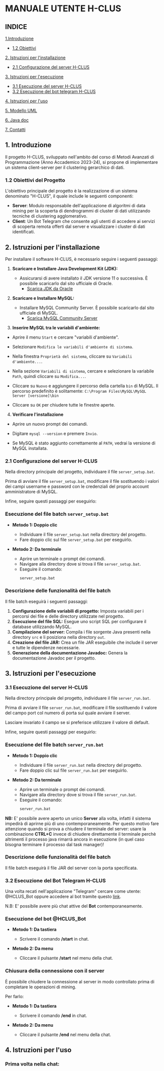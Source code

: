 # MANUALE UTENTE H-CLUS

## INDICE


[1.Introduzione](#1-introduzione)
- [1.2 Obiettivi](#12-obiettivi-del-progetto)

[2. Istruzioni per l'installazione](#2-istruzioni-per-linstallazione)
- [2.1 Configurazione del server H-CLUS](#21-configurazione-del-server-h-clus)

[3. Istruzioni per l'esecuzione](#3-istruzioni-per-lesecuzione)
- [3.1 Esecuzione del server H-CLUS](#31-esecuzione-del-server-h-clus)
- [3.2 Esecuzione del bot telegram H-CLUS](#32-esecuzione-del-bot-telegram-h-clus)

[4. Istruzioni per l'uso](#4-istruzioni-per-luso)

[5. Modello UML](#5-modello-uml)

[6. Java doc](#6-javadoc)

[7. Contatti](#7-contatti)


## **1. Introduzione**

Il progetto H-CLUS, sviluppato nell'ambito del corso di Metodi Avanzati di Programmazione (Anno Accademico 2023-24), si propone di implementare un sistema client-server per il clustering gerarchico di dati.

### 1.2 Obiettivi del Progetto

L'obiettivo principale del progetto è la realizzazione di un sistema denominato "H-CLUS", il quale include le seguenti componenti:
- **Server**: Modulo responsabile dell'applicazione di algoritmi di data mining per la scoperta di dendrogrammi di cluster di dati utilizzando tecniche di clustering agglomerativo.
- **Client**: Un Bot Telegram che consente agli utenti di accedere ai servizi di scoperta remota offerti dal server e visualizzare i cluster di dati identificati.

## **2. Istruzioni per l'installazione**

Per installare il software H-CLUS, è necessario seguire i seguenti passaggi:

1. **Scaricare e Installare Java Development Kit (JDK):**
   - Assicurarsi di avere installato il JDK versione 11 o successiva. È possibile scaricarlo dal sito ufficiale di Oracle.
     - [Scarica JDK da Oracle](https://www.oracle.com/java/technologies/javase-jdk11-downloads.html)

2. **Scaricare e Installare MySQL:**
   - Installare MySQL Community Server. È possibile scaricarlo dal sito ufficiale di MySQL.
     - [Scarica MySQL Community Server](https://dev.mysql.com/downloads/mysql/)

3. **Inserire MySQL tra le variabili d'ambiente:**
  - Aprire il menu `Start` e cercare "variabili d'ambiente".

  - Selezionare `Modifica le variabili d'ambiente di sistema`.

  - Nella finestra `Proprietà del sistema`, cliccare su `Variabili d'ambiente...`.

  - Nella sezione `Variabili di sistema`, cercare e selezionare la variabile `Path`, quindi cliccare su `Modifica...`.

  - Cliccare su `Nuovo` e aggiungere il percorso della cartella `bin` di MySQL. Il percorso predefinito è solitamente: `C:\Program Files\MySQL\MySQL Server [versione]\bin`

  - Cliccare su `OK` per chiudere tutte le finestre aperte.

4. **Verificare l'installazione**

  - Aprire un nuovo prompt dei comandi.

  - Digitare `mysql --version` e premere `Invio`.

  - Se MySQL è stato aggiunto correttamente al `PATH`, vedrai la versione di MySQL installata.


### **2.1 Configurazione del server H-CLUS**

Nella directory principale del progetto, individuare il file `server_setup.bat`. 

Prima di avviare il file `server_setup.bat`, modificare il file sostituendo i valori dei campi username e password con le credenziali del proprio account amministratore di MySQL.

Infine, seguire questi passaggi per eseguirlo:

### Esecuzione del file batch `server_setup.bat`

- **Metodo 1: Doppio clic**
  - Individuare il file `server_setup.bat` nella directory del progetto.
  - Fare doppio clic sul file `server_setup.bat` per eseguirlo.

- **Metodo 2: Da terminale**
  - Aprire un terminale o prompt dei comandi.
  - Navigare alla directory dove si trova il file `server_setup.bat`.
  - Eseguire il comando:
    ```sh
    server_setup.bat
    ```

### Descrizione delle funzionalità del file batch

Il file batch eseguirà i seguenti passaggi:

1. **Configurazione delle variabili di progetto:** Imposta variabili per i percorsi dei file e delle directory utilizzate nel progetto.
2. **Esecuzione del file SQL:** Esegue uno script SQL per configurare il database utilizzando MySQL.
3. **Compilazione del server:** Compila i file sorgente Java presenti nella directory `src` e li posiziona nella directory `out`.
4. **Creazione del file JAR:** Crea un file JAR eseguibile che include il server e tutte le dipendenze necessarie.
5. **Generazione della documentazione Javadoc:** Genera la documentazione Javadoc per il progetto.

## **3. Istruzioni per l'esecuzione**

### **3.1 Esecuzione del server H-CLUS**

Nella directory principale del progetto, individuare il file `server_run.bat`. 

Prima di avviare il file `server_run.bat`, modificare il file sostituendo il valore del campo port col numero di porta sul quale avviare il server.

Lasciare invariato il campo se si preferisce utilizzare il valore di default.

Infine, seguire questi passaggi per eseguirlo:
### Esecuzione del file batch `server_run.bat`

- **Metodo 1: Doppio clic**
  - Individuare il file `server_run.bat` nella directory del progetto.
  - Fare doppio clic sul file `server_run.bat` per eseguirlo.

- **Metodo 2: Da terminale**
  - Aprire un terminale o prompt dei comandi.
  - Navigare alla directory dove si trova il file `server_run.bat`.
  - Eseguire il comando:
    ```sh
    server_run.bat
    ```
**NB:** E' possibile avere aperto un unico **Server** alla volta, infatti il sistema impedirà di aprirne più di uno contemporaneamente. Per questo motivo fare attenzione quando si prova a chiudere il terminale del server: usare la combinazione __CTRL+C__ invece di chiudere direttamente il terminale perchè altrimenti il processo java rimarrà ancora in esecuzione (in quel caso bisogna terminare il processo dal task manager)! 

### Descrizione delle funzionalità del file batch

Il file batch eseguirà il file JAR del server con la porta specificata.

### **3.2 Esecuzione del Bot Telegram H-CLUS**

Una volta recati nell'applicazione "Telegram" cercare come utente: @HCLUS_Bot oppure accedere al bot tramite questo [link](https://t.me/HCLUS_Bot).

N.B: E' possibile avere più chat attive del **Bot** contemporaneamente.

### Esecuzione del bot @HCLUS_Bot

- **Metodo 1: Da tastiera**
    - Scrivere il comando **/start** in chat.

- **Metodo 2: Da menu**
    - Cliccare il pulsante **/start** nel menu della chat.

### Chiusura della connessione con il server
È possibile chiudere la connessione al server in modo controllato prima di completare le operazioni di mining. 

Per farlo:
- **Metodo 1: Da tastiera**
    - Scrivere il comando **/end** in chat.

- **Metodo 2: Da menu**
    - Cliccare il pulsante **/end** nel menu della chat.

## **4. Istruzioni per l'uso**

### Prima volta nella chat:
<p style="text-align: center;width: 500px; height: 500px;">
    <img src="./assets/Avvio.jpeg" alt="">
</p>

---

### Schermata di avvio del bot:

<p style="text-align: center;width: 500px; height: 600px;">
    <img src="./assets/Start.jpeg" alt="">
</p>

---

### Inserimento di testo o comandi prima di instaurare una connessione

<p style="text-align: center;width: 500px; height: 600px;">
    <img src="./assets/testoprimastart.jpg" alt="">
</p>

---
### Inserimento di un nome di tabella non valido

<p style="text-align: center;width: 500px;">
    <img src="./assets/Tabella inesistente.jpeg" alt="">
</p>
Il programma ci dirà che la tabella non è stata trovata e ci dara la possibilità di inserire un'altro nome.

---
### ### Inserimento di un nome di tabella valido

<p style="text-align: center; width: 500px;">
    <img src="./assets/Inserimento tabella.jpeg" alt="">
</p>

---
### Inserimento di una scelta diversa da 1 o 2

<p style="text-align: center; width: 500px;">
    <img src="./assets/Scelta diversa.jpeg" alt="">
</p>

---
### Scelta 1

Se inseriamo 1 avremo scelto il caricamento del dendrogramma da file: 

<p style="text-align: center; width: 500px;">
    <img src="./assets/Scelta 1.jpeg" alt="">
</p>

---
### Inserimento del nome di un file che non esiste

<p style="text-align: center; width: 500px;">
    <img src="./assets/File error.jpeg" alt="">
</p>

---
### Inserimento del nome di un file senza estensione
<p style="text-align: center;width: 500px;">
    <img src="./assets/File noes.jpeg" alt="">
</p>

---
### Inserimento del nome di un file valido

<p style="text-align: center;width: 500px; height: 500px;">
    <img src="./assets/File corretto.jpeg" alt="">
</p>

---
### Scelta 2
Se inseriamo 2 avremo scelto l'opzione apprendi dendrogramma dal database:

<p style="text-align: center; width: 500px;">
    <img src="./assets/Scelta 2.jpeg" alt="">
</p>

---
### Inserimento di una profondità non valida

<p style="text-align: center; width: 500px;">
    <img src="./assets/prof errata.jpeg" alt="">
</p>

---
### Se inseriamo una profondità corretta (da 1 a 5)

<p style="text-align: center; width: 500px;">
    <img src="./assets/prof corretta.jpeg" alt="">
</p>


---
### Inserimento distanza non valida

<p style="text-align: center; width: 500px;">
    <img src="./assets/Distanza errata.jpeg" alt="">
</p>

---
### Inserimento distanza valida 1
Se inseriamo una scelta corretta (1 o 2):

<p style="text-align: center; width: 500px; height: 500px;">
    <img src="./assets/Scelta 1d.jpeg" alt="">
</p>

---
### Inserimento del nome di un file valido

<p style="text-align: center; width: 500px;">
    <img src="./assets/Nome archivios.jpeg" alt="">
</p>

---
### Inserimento distanza valida 2
Se inseriamo una scelta corretta (1 o 2):

<p style="text-align: center; width: 500px; height: 500px;">
    <img src="./assets/Scelta 2d.jpeg" alt="">
</p>

---
### Inserimento del nome di un file valido

<p style="text-align: center; width: 500px;">
    <img src="./assets/Nome archivio.jpeg" alt="">
</p>

---

### Inserimento del nome del file senza estensione

<p style="text-align: center; width: 500px;">
    <img src="./assets/Nome ersa.jpeg" alt="">
</p>

---

### Chiusura del programma:

<p style="text-align: center; width: 500px;">
    <img src="./assets/End.jpeg" alt="">
</p>

---

## **5. Modello UML**

### UML BOT TELEGRAM
<p style="text-align: center;">
    <img src="./assets/Bot uml.png" alt="">
</p>

### UML SERVER COMPLETO
<p style="text-align: center;">
    <img src="./assets/Server Completo uml.png" alt="">
</p>

### UML PACKAGE SERVER
<p style="text-align: center;">
    <img src="./assets/Server package uml.png" alt="">
</p>

### UML PACKAGE CLUSTERING
<p style="text-align: center;">
    <img src="./assets/clustering package uml.png" alt="">
</p>

### UML PACKAGE DISTANCE
<p style="text-align: center;">
    <img src="./assets/Distance package uml.png" alt="">
</p>

### UML PACKAGE DATA
<p style="text-align: center;">
    <img src="./assets/Data package uml.png" alt="">
</p>

### UML PACKAGE DATABASE 
<p style="text-align: center;">
    <img src="./assets/Database package uml.png" alt="">
</p>

---
## **6. JavaDoc**

Per accedere alla documentazione JavaDoc del progetto, fare clic sui link sottostanti:

- [JavaDoc del Server](./Server/server_javadoc/index.html)


## **7. Contatti**

Per ulteriori informazioni, contattare:

- **Ferrara Marco**: m.ferrara62@studenti.uniba.it Mat. 782407;
- **Appice Lorenzo**: l.appice@studenti.uniba.it Mat. 777747;
- **De giglio Pietro**: p.degiglio5@studenti.uniba.it Mat. 779409;

